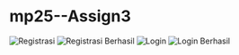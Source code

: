 # mp25--Assign3

![Registrasi](URL_atau_path_gambar)
![Registrasi Berhasil](URL_atau_path_gambar)
![Login](URL_atau_path_gambar)
![Login Berhasil](URL_atau_path_gambar)
